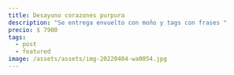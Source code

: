```yaml
---
title: Desayuno corazones purpura
description: "Se entrega envuelto con moño y tags con frases "
precio: $ 7900
tags:
  - post
  - featured
image: /assets/assets/img-20220404-wa0054.jpg
---
```

